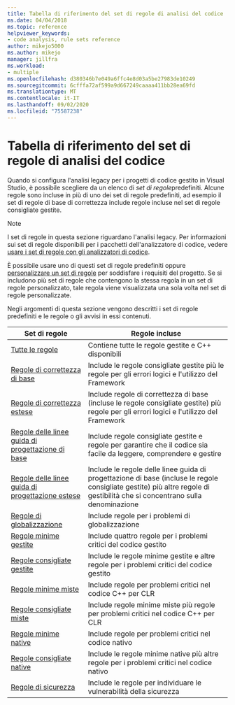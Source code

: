 ```yaml
---
title: Tabella di riferimento del set di regole di analisi del codice
ms.date: 04/04/2018
ms.topic: reference
helpviewer_keywords:
- code analysis, rule sets reference
author: mikejo5000
ms.author: mikejo
manager: jillfra
ms.workload:
- multiple
ms.openlocfilehash: d380346b7e049a6ffc4e8d03a5be27983de10249
ms.sourcegitcommit: 6cfffa72af599a9d667249caaaa411bb28ea69fd
ms.translationtype: MT
ms.contentlocale: it-IT
ms.lasthandoff: 09/02/2020
ms.locfileid: "75587238"
---
```

# <a name="code-analysis-rule-set-reference"></a>Tabella di riferimento del set di regole di analisi del codice

Quando si configura l'analisi legacy per i progetti di codice gestito in Visual Studio, è possibile scegliere da un elenco di *set di regole*predefiniti. Alcune regole sono incluse in più di uno dei set di regole predefiniti, ad esempio il set di regole di base di correttezza include regole incluse nel set di regole consigliate gestite.

> [!NOTE]
> I set di regole in questa sezione riguardano l'analisi legacy. Per informazioni sui set di regole disponibili per i pacchetti dell'analizzatore di codice, vedere [usare i set di regole con gli analizzatori di codice](analyzer-rule-sets.md).

È possibile usare uno di questi set di regole predefiniti oppure [personalizzare un set di regole](../code-quality/how-to-create-a-custom-rule-set.md) per soddisfare i requisiti del progetto. Se si includono più set di regole che contengono la stessa regola in un set di regole personalizzato, tale regola viene visualizzata una sola volta nel set di regole personalizzate.

Negli argomenti di questa sezione vengono descritti i set di regole predefiniti e le regole o gli avvisi in essi contenuti.

| Set di regole | Regole incluse |
| - | - |
| [Tutte le regole](all-rules-rule-set.md) | Contiene tutte le regole gestite e C++ disponibili |
| [Regole di correttezza di base](basic-correctness-rules-rule-set-for-managed-code.md) | Include le regole consigliate gestite più le regole per gli errori logici e l'utilizzo del Framework |
| [Regole di correttezza estese](extended-correctness-rules-rule-set-for-managed-code.md) | Include regole di correttezza di base (incluse le regole consigliate gestite) più regole per gli errori logici e l'utilizzo del Framework |
| [Regole delle linee guida di progettazione di base](basic-design-guideline-rules-rule-set-for-managed-code.md) | Include regole consigliate gestite e regole per garantire che il codice sia facile da leggere, comprendere e gestire |
| [Regole delle linee guida di progettazione estese](extended-design-guidelines-rules-rule-set-for-managed-code.md) | Include le regole delle linee guida di progettazione di base (incluse le regole consigliate gestite) più altre regole di gestibilità che si concentrano sulla denominazione |
| [Regole di globalizzazione](globalization-rules-rule-set-for-managed-code.md) | Include regole per i problemi di globalizzazione |
| [Regole minime gestite](managed-minimum-rules-rule-set-for-managed-code.md) | Include quattro regole per i problemi critici del codice gestito |
| [Regole consigliate gestite](managed-recommended-rules-rule-set-for-managed-code.md) | Include le regole minime gestite e altre regole per i problemi critici del codice gestito |
| [Regole minime miste](mixed-minimum-rules-rule-set.md) | Include regole per problemi critici nel codice C++ per CLR |
| [Regole consigliate miste](mixed-recommended-rules-rule-set.md) | Include regole minime miste più regole per problemi critici nel codice C++ per CLR |
| [Regole minime native](native-minimum-rules-rule-set.md) | Include regole per problemi critici nel codice nativo |
| [Regole consigliate native](native-recommended-rules-rule-set.md) | Include le regole minime native più altre regole per i problemi critici nel codice nativo |
| [Regole di sicurezza](security-rules-rule-set-for-managed-code.md) | Include le regole per individuare le vulnerabilità della sicurezza |
